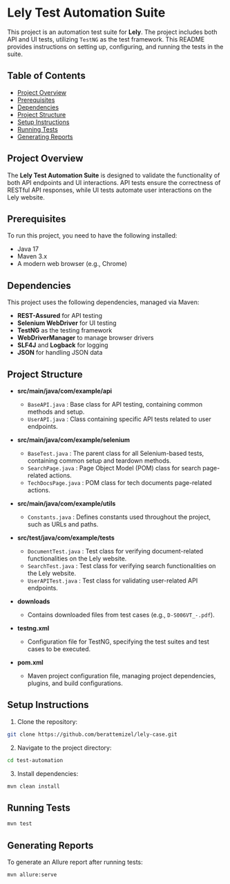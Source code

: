 # Lely Test Automation Suite

This project is an automation test suite for **Lely**. The project includes both API and UI tests, utilizing `TestNG` as the test framework. This README provides instructions on setting up, configuring, and running the tests in the suite.

## Table of Contents

- [Project Overview](#project-overview)
- [Prerequisites](#Prerequisites)
- [Dependencies](#Dependencies)
- [Project Structure](#project-structure)
- [Setup Instructions](#setup-instructions)
- [Running Tests](#running-tests)
- [Generating Reports](#generating-reports)


## Project Overview

The **Lely Test Automation Suite** is designed to validate the functionality of both API endpoints and UI interactions. API tests ensure the correctness of RESTful API responses, while UI tests automate user interactions on the Lely website.


## Prerequisites

To run this project, you need to have the following installed:

- Java 17
- Maven 3.x
- A modern web browser (e.g., Chrome)


## Dependencies

This project uses the following dependencies, managed via Maven:

- **REST-Assured** for API testing
- **Selenium WebDriver** for UI testing
- **TestNG** as the testing framework
- **WebDriverManager** to manage browser drivers
- **SLF4J** and **Logback** for logging
- **JSON** for handling JSON data


## Project Structure

- **src/main/java/com/example/api**
  - `BaseAPI.java` : Base class for API testing, containing common methods and setup.
  - `UserAPI.java` : Class containing specific API tests related to user endpoints.

- **src/main/java/com/example/selenium**
  - `BaseTest.java` : The parent class for all Selenium-based tests, containing common setup and teardown methods.
  - `SearchPage.java` : Page Object Model (POM) class for search page-related actions.
  - `TechDocsPage.java` : POM class for tech documents page-related actions.

- **src/main/java/com/example/utils**
  - `Constants.java` : Defines constants used throughout the project, such as URLs and paths.

- **src/test/java/com/example/tests**
  - `DocumentTest.java` : Test class for verifying document-related functionalities on the Lely website.
  - `SearchTest.java` : Test class for verifying search functionalities on the Lely website.
  - `UserAPITest.java` : Test class for validating user-related API endpoints.

- **downloads**
  - Contains downloaded files from test cases (e.g., `D-S006VT_-.pdf`).

- **testng.xml**
  - Configuration file for TestNG, specifying the test suites and test cases to be executed.

- **pom.xml**
  - Maven project configuration file, managing project dependencies, plugins, and build configurations.


## Setup Instructions

1. Clone the repository:
```bash
git clone https://github.com/berattemizel/lely-case.git
```
2. Navigate to the project directory:
```bash
cd test-automation
```
3. Install dependencies:
```bash
mvn clean install
```

## Running Tests
```bash
mvn test
```

## Generating Reports

To generate an Allure report after running tests:
```bash
mvn allure:serve
```
